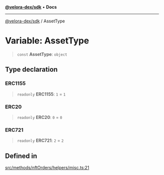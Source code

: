 [**@velora-dex/sdk**](../README.md) • **Docs**

***

[@velora-dex/sdk](../globals.md) / AssetType

# Variable: AssetType

> `const` **AssetType**: `object`

## Type declaration

### ERC1155

> `readonly` **ERC1155**: `1` = `1`

### ERC20

> `readonly` **ERC20**: `0` = `0`

### ERC721

> `readonly` **ERC721**: `2` = `2`

## Defined in

[src/methods/nftOrders/helpers/misc.ts:21](https://github.com/VeloraDEX/sdk/blob/master/src/methods/nftOrders/helpers/misc.ts#L21)
